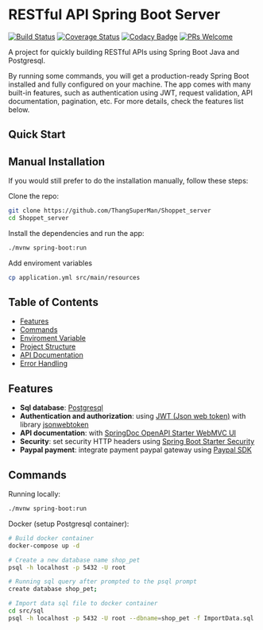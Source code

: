 # RESTful API Spring Boot Server

[![Build Status](https://travis-ci.org/hagopj13/node-express-boilerplate.svg?branch=master)](https://travis-ci.org/hagopj13/node-express-boilerplate)
[![Coverage Status](https://coveralls.io/repos/github/hagopj13/node-express-boilerplate/badge.svg?branch=master)](https://coveralls.io/github/hagopj13/node-express-boilerplate?branch=master)
[![Codacy Badge](https://api.codacy.com/project/badge/Grade/2ab03f5d62a1404f87a659afe8d6d5de)](https://www.codacy.com/manual/hagopj13/node-express-mongoose-boilerplate?utm_source=github.com&utm_medium=referral&utm_content=hagopj13/node-express-boilerplate&utm_campaign=Badge_Grade)
[![PRs Welcome](https://img.shields.io/badge/PRs-welcome-brightgreen.svg?style=flat-square)](http://makeapullrequest.com)

A project for quickly building RESTful APIs using Spring Boot Java and Postgresql.

By running some commands, you will get a production-ready Spring Boot installed and fully configured on your machine. The app comes with many built-in features, such as authentication using JWT, request validation, API documentation, pagination, etc. For more details, check the features list below.

## Quick Start

## Manual Installation

If you would still prefer to do the installation manually, follow these steps:

Clone the repo:

```bash
git clone https://github.com/ThangSuperMan/Shoppet_server
cd Shoppet_server
```

Install the dependencies and run the app:

```bash
./mvnw spring-boot:run
```

Add enviroment variables

```bash
cp application.yml src/main/resources
```

## Table of Contents

- [Features](#features)
- [Commands](#commands)
- [Enviroment Variable](#enviroment-variable)
- [Project Structure](#product-structure)
- [API Documentation](#api-documentation)
- [Error Handling](#error-handling)

## Features

- **Sql database**: [Postgresql](https://www.postgresql.org)
- **Authentication and authorization**: using [JWT (Json web token)](https://jwt.io) with library [jsonwebtoken](https://mvnrepository.com/artifact/io.jsonwebtoken/jjwt/0.9.1)
- **API documentation**: with [SpringDoc OpenAPI Starter WebMVC UI](https://mvnrepository.com/artifact/org.springdoc/springdoc-openapi-starter-webmvc-ui/2.0.0-M2)
- **Security**: set security HTTP headers using [Spring Boot Starter Security](https://mvnrepository.com/artifact/org.springframework.boot/spring-boot-starter-security/1.2.5.RELEASE)
- **Paypal payment**: integrate payment paypal gateway using [Paypal SDK](https://mvnrepository.com/artifact/com.paypal.sdk/rest-api-sdk/1.6.0)

## Commands

Running locally:

```bash
./mvnw spring-boot:run
```

Docker (setup Postgresql container):

```bash
# Build docker container
docker-compose up -d

# Create a new database name shop_pet
psql -h localhost -p 5432 -U root

# Running sql query after prompted to the psql prompt
create database shop_pet;

# Import data sql file to docker container
cd src/sql
psql -h localhost -p 5432 -U root --dbname=shop_pet -f ImportData.sql
```
